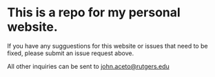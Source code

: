 # This is a repo for my personal website.

If you have any sugguestions for this website or issues that need to be fixed, please submit an issue request above.

All other inquiries can be sent to john.aceto@rutgers.edu
